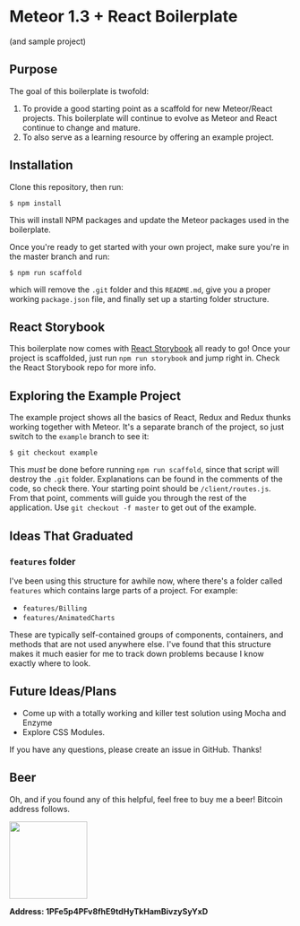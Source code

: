 # Meteor 1.3 + React Boilerplate

(and sample project)

## Purpose

The goal of this boilerplate is twofold:

1. To provide a good starting point as a scaffold for new Meteor/React projects. This boilerplate will continue to evolve as Meteor and React continue to change and mature.
2. To also serve as a learning resource by offering an example project.

## Installation

Clone this repository, then run:

    $ npm install

This will install NPM packages and update the Meteor packages used in the boilerplate.

Once you're ready to get started with your own project, make sure you're in the master branch and run:

    $ npm run scaffold

which will remove the `.git` folder and this `README.md`, give you a proper working `package.json` file, and finally set up a starting folder structure.

## React Storybook

This boilerplate now comes with [React Storybook](https://github.com/kadirahq/react-storybook) all ready to go! Once your project is scaffolded, just run `npm run storybook` and jump right in. Check the React Storybook repo for more info.

## Exploring the Example Project

The example project shows all the basics of React, Redux and Redux thunks working together with Meteor. It's a separate branch of the project, so just switch to the `example` branch to see it:

    $ git checkout example
    
This _must_ be done before running `npm run scaffold`, since that script will destroy the `.git` folder. Explanations can be found in the comments of the code, so check there. Your starting point should be `/client/routes.js`. From that point, comments will guide you through the rest of the application. Use `git checkout -f master` to get out of the example.

## Ideas That Graduated
### `features` folder

I've been using this structure for awhile now, where there's a folder called `features` which contains large parts of a project. For example:

* `features/Billing`
* `features/AnimatedCharts`

These are typically self-contained groups of components, containers, and methods that are not used anywhere else. I've found that this structure makes it much easier for me to track down problems because I know exactly where to look.

## Future Ideas/Plans

* Come up with a totally working and killer test solution using Mocha and Enzyme
* Explore CSS Modules.

If you have any questions, please create an issue in GitHub. Thanks!

## Beer

Oh, and if you found any of this helpful, feel free to buy me a beer! Bitcoin address follows.

<img src="http://i.imgur.com/H68h2je.jpg" width="139" height="138">

**Address: 1PFe5p4PFv8fhE9tdHyTkHamBivzySyYxD**